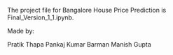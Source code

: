 The project file for Bangalore House Price Prediction is Final_Version_1_1.ipynb. 

Made by:

Pratik Thapa
Pankaj Kumar Barman
Manish Gupta
